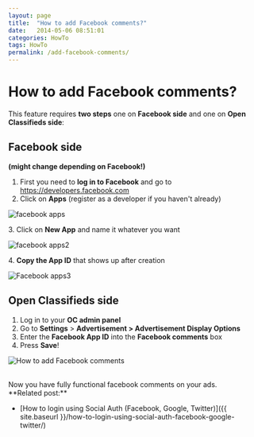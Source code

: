 ```yaml
---
layout: page
title:  "How to add Facebook comments?"
date:   2014-05-06 08:51:01
categories: HowTo
tags: HowTo
permalink: /add-facebook-comments/
---
```

# How to add Facebook comments?

This feature requires **two steps** one on **Facebook side** and one on **Open Classifieds side**: 

## Facebook side

**(might change depending on Facebook!)** 

1. First you need to **log in to Facebook** and go to https://developers.facebook.com 
2. Click on **Apps** (register as a developer if you haven't already) 

![facebook apps](http://open-classifieds.com/wp-content/uploads/2014/05/facebook-apps-1024x516.png) 

3\. Click on **New App** and name it whatever you want 

![facebook apps2](http://open-classifieds.com/wp-content/uploads/2014/05/facebook-apps2-1024x516.png) 

4\. **Copy the App ID** that shows up after creation 

![Facebook apps3](http://open-classifieds.com/wp-content/uploads/2014/05/Facebook-apps3-1024x516.png)

## Open Classifieds side

1. Log in to your **OC admin panel** 
2. Go to **Settings** > **Advertisement > Advertisement Display Options** 
3. Enter the **Facebook App ID** into the **Facebook comments** box 
4. Press **Save**! 

![How to add Facebook comments](http://open-classifieds.com/wp-content/uploads/2014/05/How-to-add-Facebook-comments.png) 

<br>
Now you have fully functional facebook comments on your ads. 

<br>
**Related post:**

* [How to login using Social Auth (Facebook, Google, Twitter)]({{ site.baseurl }}/how-to-login-using-social-auth-facebook-google-twitter/)


<!--title: How to add Facebook comments?
link: http://open-classifieds.com/2014/05/06/add-facebook-comments/
author: Kinan
description: 
post_id: 15955
created: 2014/05/06 10:51:01
created_gmt: 2014/05/06 08:51:01
comment_status: open
post_name: add-facebook-comments
status: publish
post_type: post-->
